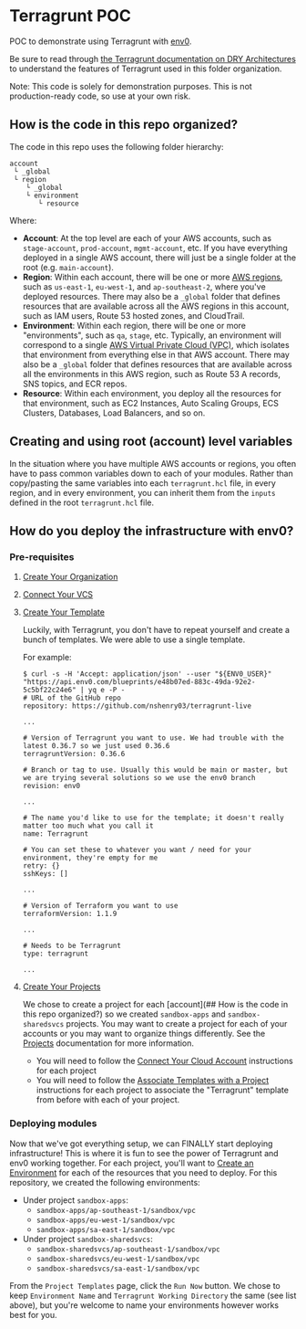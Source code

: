 # Terragrunt POC

POC to demonstrate using Terragrunt with [env0].

Be sure to read through [the Terragrunt documentation on DRY
Architectures](https://terragrunt.gruntwork.io/docs/features/keep-your-terragrunt-architecture-dry/)
to understand the features of Terragrunt used in this folder organization.

Note: This code is solely for demonstration purposes. This is not
production-ready code, so use at your own risk.

## How is the code in this repo organized?

The code in this repo uses the following folder hierarchy:

```NOFORMAT
account
 └ _global
 └ region
    └ _global
    └ environment
       └ resource
```

Where:

* **Account**: At the top level are each of your AWS accounts, such as
  `stage-account`, `prod-account`, `mgmt-account`, etc. If you have everything
  deployed in a single AWS account, there will just be a single folder at the
  root (e.g. `main-account`).
* **Region**: Within each account, there will be one or more [AWS
  regions](http://docs.aws.amazon.com/AWSEC2/latest/UserGuide/using-regions-availability-zones.html),
  such as `us-east-1`, `eu-west-1`, and `ap-southeast-2`, where you've deployed
  resources. There may also be a `_global` folder that defines resources that
  are available across all the AWS regions in this account, such as IAM users,
  Route 53 hosted zones, and CloudTrail.
* **Environment**: Within each region, there will be one or more "environments",
  such as `qa`, `stage`, etc. Typically, an environment will correspond to a
  single [AWS Virtual Private Cloud (VPC)](https://aws.amazon.com/vpc/), which
  isolates that environment from everything else in that AWS account. There may
  also be a `_global` folder that defines resources that are available across
  all the environments in this AWS region, such as Route 53 A records, SNS
  topics, and ECR repos.
* **Resource**: Within each environment, you deploy all the resources for that
  environment, such as EC2 Instances, Auto Scaling Groups, ECS Clusters,
  Databases, Load Balancers, and so on.

## Creating and using root (account) level variables

In the situation where you have multiple AWS accounts or regions, you often have
to pass common variables down to each of your modules. Rather than copy/pasting
the same variables into each `terragrunt.hcl` file, in every region, and in
every environment, you can inherit them from the `inputs` defined in the root
`terragrunt.hcl` file.

## How do you deploy the infrastructure with env0?

### Pre-requisites

1. [Create Your Organization](https://docs.env0.com/docs/create-your-organization)
1. [Connect Your VCS](https://docs.env0.com/docs/connect-your-vcs)
1. [Create Your Template](https://docs.env0.com/docs/create-your-first-template)

    Luckily, with Terragrunt, you don't have to repeat yourself and create a bunch of
    templates.  We were able to use a single template.

    For example:

    ```CONSOLE
    $ curl -s -H 'Accept: application/json' --user "${ENV0_USER}" "https://api.env0.com/blueprints/e48b07ed-883c-49da-92e2-5c5bf22c24e6" | yq e -P -
    # URL of the GitHub repo
    repository: https://github.com/nshenry03/terragrunt-live

    ...

    # Version of Terragrunt you want to use. We had trouble with the latest 0.36.7 so we just used 0.36.6
    terragruntVersion: 0.36.6

    # Branch or tag to use. Usually this would be main or master, but we are trying several solutions so we use the env0 branch
    revision: env0

    ...

    # The name you'd like to use for the template; it doesn't really matter too much what you call it
    name: Terragrunt

    # You can set these to whatever you want / need for your environment, they're empty for me
    retry: {}
    sshKeys: []

    ...

    # Version of Terraform you want to use
    terraformVersion: 1.1.9

    ...

    # Needs to be Terragrunt
    type: terragrunt

    ...
    ```

1. [Create Your Projects](https://docs.env0.com/docs/projects#create-a-new-project)

    We chose to create a project for each
    [account](## How is the code in this repo organized?) so we created
    `sandbox-apps` and `sandbox-sharedsvcs` projects.  You may want to create
    a project for each of your accounts or you may want to organize things
    differently. See the [Projects](https://docs.env0.com/docs/projects)
    documentation for more information.

    * You will need to follow the
      [Connect Your Cloud Account](https://docs.env0.com/docs/connect-your-cloud-account)
      instructions for each project
    * You will need to follow the
      [Associate Templates with a Project](https://docs.env0.com/docs/projects#associate-templates-with-a-project)
      instructions for each project to associate the "Terragrunt" template from before
      with each of your project.

### Deploying modules

Now that we've got everything setup, we can FINALLY start deploying
infrastructure! This is where it is fun to see the power of Terragrunt and env0
working together. For each project, you'll want to [Create an
Environment](https://docs.env0.com/docs/environments#create-an-environment) for
each of the resources that you need to deploy.  For this repository, we created
the following environments:

* Under project `sandbox-apps`:
  * `sandbox-apps/ap-southeast-1/sandbox/vpc`
  * `sandbox-apps/eu-west-1/sandbox/vpc`
  * `sandbox-apps/sa-east-1/sandbox/vpc`
* Under project `sandbox-sharedsvcs`:
  * `sandbox-sharedsvcs/ap-southeast-1/sandbox/vpc`
  * `sandbox-sharedsvcs/eu-west-1/sandbox/vpc`
  * `sandbox-sharedsvcs/sa-east-1/sandbox/vpc`

From the `Project Templates` page, click the `Run Now` button. We chose to keep
`Environment Name` and `Terragrunt Working Directory` the same (see list above),
but you're welcome to name your environments however works best for you.

[env0]: https://www.env0.com
